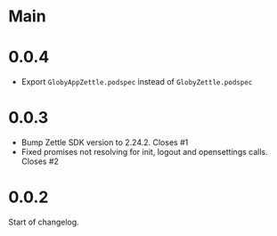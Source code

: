 # Main

# 0.0.4

- Export `GlobyAppZettle.podspec` instead of `GlobyZettle.podspec`

# 0.0.3

- Bump Zettle SDK version to 2.24.2. Closes #1
- Fixed promises not resolving for init, logout and opensettings calls. Closes #2

# 0.0.2

Start of changelog.
